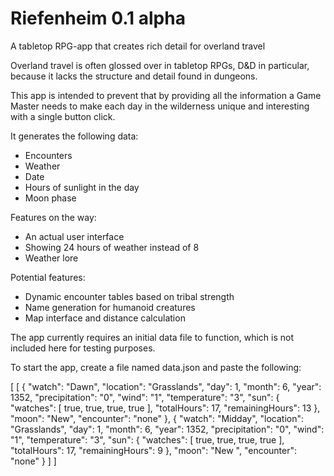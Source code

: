 # Riefenheim 0.1 alpha
A tabletop RPG-app that creates rich detail for overland travel

Overland travel is often glossed over in tabletop RPGs, D&D in particular, because it lacks the structure and detail found in dungeons. 

This app is intended to prevent that by providing all the information a Game Master needs to make each day in the wilderness unique and
interesting with a single button click. 

It generates the following data:
- Encounters
- Weather
- Date
- Hours of sunlight in the day
- Moon phase


Features on the way:
- An actual user interface
- Showing 24 hours of weather instead of 8
- Weather lore

Potential features:
- Dynamic encounter tables based on tribal strength
- Name generation for humanoid creatures
- Map interface and distance calculation

The app currently requires an initial data file to function, which is not included here for testing purposes.

To start the app, create a file named data.json and paste the following:

[
  [
    {
      "watch": "Dawn",
      "location": "Grasslands",
      "day": 1,
      "month": 6,
      "year": 1352,
      "precipitation": "0",
      "wind": "1",
      "temperature": "3",
      "sun": {
        "watches": [
          true,
          true,
          true,
          true
        ],
        "totalHours": 17,
        "remainingHours": 13
      },
      "moon": "New",
      "encounter": "none"
    },
    {
      "watch": "Midday",
      "location": "Grasslands",
      "day": 1,
      "month": 6,
      "year": 1352,
      "precipitation": "0",
      "wind": "1",
      "temperature": "3",
      "sun": {
        "watches": [
          true,
          true,
          true,
          true
        ],
        "totalHours": 17,
        "remainingHours": 9
      },
      "moon": "New  ",
      "encounter": "none"
    }
  ]
]


